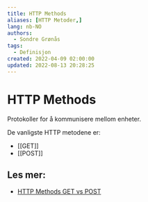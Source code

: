```yaml
---
title: HTTP Methods
aliases: [HTTP Metoder,]
lang: nb-NO
authors:
  - Sondre Grønås
tags:
  - Definisjon
created: 2022-04-09 02:00:00
updated: 2022-08-13 20:28:25
---
```

# HTTP Methods
Protokoller for å kommunisere mellom enheter.

De vanligste HTTP metodene er:
- [[GET]]
- [[POST]]

## Les mer:
- [HTTP Methods GET vs POST](https://www.w3schools.com/tags/ref_httpmethods.asp)